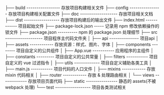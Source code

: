 ├── build ----------------- 存放项目构建相关文件
├── config ---------------- 存放项目构建相关配置文件
├── doc ------------------- 存放项目相关文档
├── dist ------------------ 存放项目构建后的输出文件
├── index.html ------------ 项目起始文件
├── package-lock.json ----- 记录用 npm 修改依赖操作的锁文件
├── package.json ---------- npm 的 package.json 处理细节
├── src ------------------- 项目程序主代码文件夹
│   ├── api --------------- 项目api
│   ├── assets ------------ 存放资源：样式、图片、字体
│   ├── components -------- 项目自定义的公共组件
│   ├── App.vue ----------- 应用程序的主组件
│   ├── constants --------- 项目自定义的公共常量
│   ├── filters ----------- 项目自定义的 vue 过滤指令
│   ├── utils ------------- 项目自定义辅助各类工具
│   ├── main.js ----------- 项目代码的人口文件
│   ├── mixins ------------ 存放 mixin 代码相关
│   ├── router ------------ 存放 & 处理路由相关
│   └── views ------------- 存放项目页面代码
├── static ---------------- 静态的 assets(不被 webpack 处理)
└── test ------------------ 项目各类测试相关